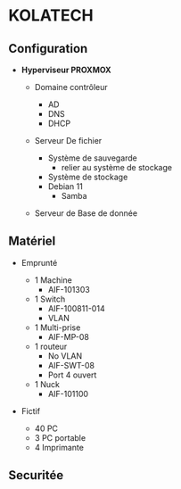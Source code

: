 # **KOLATECH** 

## Configuration 

* **Hyperviseur PROXMOX**
    * Domaine contrôleur 
        * AD
        * DNS
        * DHCP 

    * Serveur De fichier
        * Système de sauvegarde
            * relier au système de stockage 
        * Système de stockage
        * Debian 11 
            * Samba 

    * Serveur de Base de donnée
    
## Matériel 

* Emprunté
    * 1 Machine
        * AIF-101303 
    * 1 Switch 
         * AIF-100811-014
         * VLAN
    * 1 Multi-prise
         * AIF-MP-08
    * 1 routeur
        * No VLAN
        * AIF-SWT-08
        * Port 4 ouvert  
    * 1 Nuck
        * AIF-101100 
        
* Fictif
    * 40 PC 
    * 3 PC portable 
    * 4 Imprimante 

## Securitée


